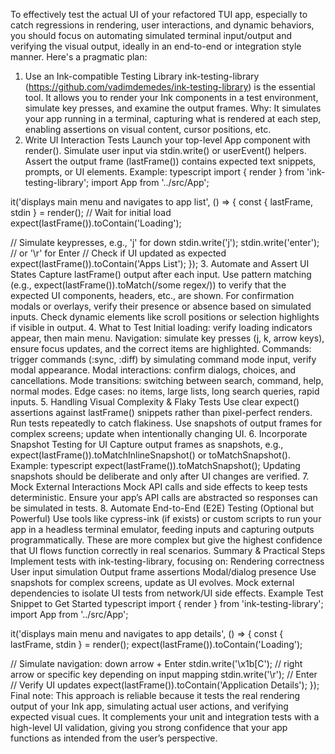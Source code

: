 
To effectively test the actual UI of your refactored TUI app, especially to catch regressions in rendering, user interactions, and dynamic behaviors, you should focus on automating simulated terminal input/output and verifying the visual output, ideally in an end-to-end or integration style manner. Here's a pragmatic plan:
1. Use an Ink-compatible Testing Library
ink-testing-library (https://github.com/vadimdemedes/ink-testing-library) is the essential tool. It allows you to render your Ink components in a test environment, simulate key presses, and examine the output frames.
Why: It simulates your app running in a terminal, capturing what is rendered at each step, enabling assertions on visual content, cursor positions, etc.
2. Write UI Interaction Tests
Launch your top-level App component with render().
Simulate user input via stdin.write() or userEvent() helpers.
Assert the output frame (lastFrame()) contains expected text snippets, prompts, or UI elements.
Example:
typescript
import { render } from 'ink-testing-library';
import App from '../src/App';

it('displays main menu and navigates to app list', () => {
  const { lastFrame, stdin } = render(<App />);
  // Wait for initial load
  expect(lastFrame()).toContain('Loading');

  // Simulate keypresses, e.g., 'j' for down
  stdin.write('j');
  stdin.write('enter'); // or '\r' for Enter
  // Check if UI updated as expected
  expect(lastFrame()).toContain('Apps List');
});
3. Automate and Assert UI States
Capture lastFrame() output after each input.
Use pattern matching (e.g., expect(lastFrame()).toMatch(/some regex/)) to verify that the expected UI components, headers, etc., are shown.
For confirmation modals or overlays, verify their presence or absence based on simulated inputs.
Check dynamic elements like scroll positions or selection highlights if visible in output.
4. What to Test
Initial loading: verify loading indicators appear, then main menu.
Navigation: simulate key presses (j, k, arrow keys), ensure focus updates, and the correct items are highlighted.
Commands: trigger commands (:sync, :diff) by simulating command mode input, verify modal appearance.
Modal interactions: confirm dialogs, choices, and cancellations.
Mode transitions: switching between search, command, help, normal modes.
Edge cases: no items, large lists, long search queries, rapid inputs.
5. Handling Visual Complexity & Flaky Tests
Use clear expect() assertions against lastFrame() snippets rather than pixel-perfect renders.
Run tests repeatedly to catch flakiness.
Use snapshots of output frames for complex screens; update when intentionally changing UI.
6. Incorporate Snapshot Testing for UI
Capture output frames as snapshots, e.g., expect(lastFrame()).toMatchInlineSnapshot() or toMatchSnapshot().
Example:
typescript
expect(lastFrame()).toMatchSnapshot();
Updating snapshots should be deliberate and only after UI changes are verified.
7. Mock External Interactions
Mock API calls and side effects to keep tests deterministic.
Ensure your app’s API calls are abstracted so responses can be simulated in tests.
8. Automate End-to-End (E2E) Testing (Optional but Powerful)
Use tools like cypress-ink (if exists) or custom scripts to run your app in a headless terminal emulator, feeding inputs and capturing outputs programmatically.
These are more complex but give the highest confidence that UI flows function correctly in real scenarios.
Summary & Practical Steps
Implement tests with ink-testing-library, focusing on:
Rendering correctness
User input simulation
Output frame assertions
Modal/dialog presence
Use snapshots for complex screens, update as UI evolves.
Mock external dependencies to isolate UI tests from network/UI side effects.
Example Test Snippet to Get Started
typescript
import { render } from 'ink-testing-library';
import App from '../src/App';

it('displays main menu and navigates to app details', () => {
  const { lastFrame, stdin } = render(<App />);
  expect(lastFrame()).toContain('Loading');

  // Simulate navigation: down arrow + Enter
  stdin.write('\x1b[C'); // right arrow or specific key depending on input mapping
  stdin.write('\r'); // Enter
  // Verify UI updates
  expect(lastFrame()).toContain('Application Details');
});
Final note:
This approach is reliable because it tests the real rendering output of your Ink app, simulating actual user actions, and verifying expected visual cues. It complements your unit and integration tests with a high-level UI validation, giving you strong confidence that your app functions as intended from the user’s perspective.